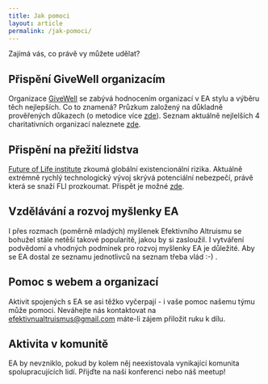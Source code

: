 ```yaml
---
title: Jak pomoci
layout: article
permalink: /jak-pomoci/
---
```

Zajímá vás, co právě vy můžete udělat? 

## Přispění GiveWell organizacím
Organizace [GiveWell](http://www.givewell.org/) se zabývá hodnocením organizací v EA stylu a výběru těch nejlepších. Co to znamená? Průzkum založený na důkladně prověřených důkazech (o metodice více [zde](http://www.givewell.org/international)). Seznam aktuálně nejlelších 4 charitativních organizací naleznete [zde](http://www.givewell.org/charities/top-charities). 

## Přispění na přežití lidstva
[Future of Life institute](http://futureoflife.org/background/existential-risk/) zkoumá globální existencionální rizika. Aktuálně extrémně rychlý technologický vývoj skrývá potenciální nebezpečí, právě která se snaží FLI prozkoumat. Přispět je možné [zde](http://futureoflife.org/get-involved/).

## Vzdělávání a rozvoj myšlenky EA
I přes rozmach (poměrně mladých) myšlenek Efektivního Altruismu se bohužel stále netěší takové popularitě, jakou by si zasloužil. I vytváření podvědomí a vhodných podmínek pro rozvoj myšlenky EA je důležité. Aby se EA dostal ze seznamu jednotlivců na seznam třeba vlád :-) .

## Pomoc s webem a organizací
Aktivit spojených s EA se asi těžko vyčerpají - i vaše pomoc našemu týmu může pomoci. Neváhejte nás kontaktovat na [efektivnualtruismus@gmail.com](mailto:efektivnualtruismus@gmail.com)
 máte-li zájem přiložit ruku k dílu.

## Aktivita v komunitě
EA by nevzniklo, pokud by kolem něj neexistovala vynikající komunita spolupracujících lidí. Přijďte na naši konferenci nebo náš meetup!

